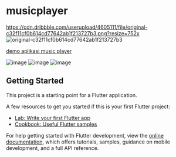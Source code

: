 # musicplayer
https://cdn.dribbble.com/userupload/4605111/file/original-c32f11cf0b614cd77642ab1f213727b3.png?resize=752x
![original-c32f11cf0b614cd77642ab1f213727b3](https://github.com/user-attachments/assets/19f94f84-39c2-4b2a-a2c4-0e8150c49e64)

[demo aplikasi music player](https://github.com/user-attachments/assets/ef280dd0-0af5-463e-b7cb-2ab4629bf685)

![image](https://github.com/user-attachments/assets/d59f3de9-e55d-4ef6-afa8-2be3fffa7110)
![image](https://github.com/user-attachments/assets/9d20602e-bb71-4eac-9b53-5473c5d29f59)
![image](https://github.com/user-attachments/assets/9aa193ca-4fbc-4d59-a5b9-7c6d63fcd42c)

## Getting Started

This project is a starting point for a Flutter application.

A few resources to get you started if this is your first Flutter project:

- [Lab: Write your first Flutter app](https://docs.flutter.dev/get-started/codelab)
- [Cookbook: Useful Flutter samples](https://docs.flutter.dev/cookbook)

For help getting started with Flutter development, view the
[online documentation](https://docs.flutter.dev/), which offers tutorials,
samples, guidance on mobile development, and a full API reference.
